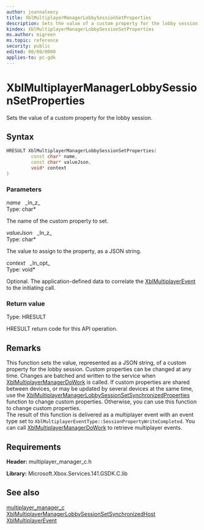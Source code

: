 ```yaml
---
author: joannaleecy
title: XblMultiplayerManagerLobbySessionSetProperties
description: Sets the value of a custom property for the lobby session.
kindex: XblMultiplayerManagerLobbySessionSetProperties
ms.author: migreen
ms.topic: reference
security: public
edited: 00/00/0000
applies-to: pc-gdk
---
```


# XblMultiplayerManagerLobbySessionSetProperties  

Sets the value of a custom property for the lobby session.  

## Syntax  
  
```cpp
HRESULT XblMultiplayerManagerLobbySessionSetProperties(  
         const char* name,  
         const char* valueJson,  
         void* context  
)  
```  
  
### Parameters  
  
*name* &nbsp;&nbsp;\_In\_z\_  
Type: char*  
  
The name of the custom property to set.  
  
*valueJson* &nbsp;&nbsp;\_In\_z\_  
Type: char*  
  
The value to assign to the property, as a JSON string.  
  
*context* &nbsp;&nbsp;\_In\_opt\_  
Type: void*  
  
Optional. The application-defined data to correlate the [XblMultiplayerEvent](../structs/xblmultiplayerevent.md) to the initiating call.  
  
  
### Return value  
Type: HRESULT
  
HRESULT return code for this API operation.
  
## Remarks  
  
This function sets the value, represented as a JSON string, of a custom property for the lobby session. Custom properties can be changed at any time. Changes are batched and written to the service when [XblMultiplayerManagerDoWork](xblmultiplayermanagerdowork.md) is called. If custom properties are shared between devices, or may be updated by several devices at the same time, use the [XblMultiplayerManagerLobbySessionSetSynchronizedProperties](xblmultiplayermanagerlobbysessionsetsynchronizedproperties.md) function to change custom properties. Otherwise, you can use this function to change custom properties. <br />The result of this function is delivered as a multiplayer event with an event type set to `XblMultiplayerEventType::SessionPropertyWriteCompleted`. You can call [XblMultiplayerManagerDoWork](xblmultiplayermanagerdowork.md) to retrieve multiplayer events.
  
## Requirements  
  
**Header:** multiplayer_manager_c.h
  
**Library:** Microsoft.Xbox.Services.141.GSDK.C.lib
  
## See also  
[multiplayer_manager_c](../multiplayer_manager_c_members.md)  
[XblMultiplayerManagerLobbySessionSetSynchronizedHost](xblmultiplayermanagerlobbysessionsetsynchronizedhost.md)  
[XblMultiplayerEvent](../structs/xblmultiplayerevent.md)
  
  